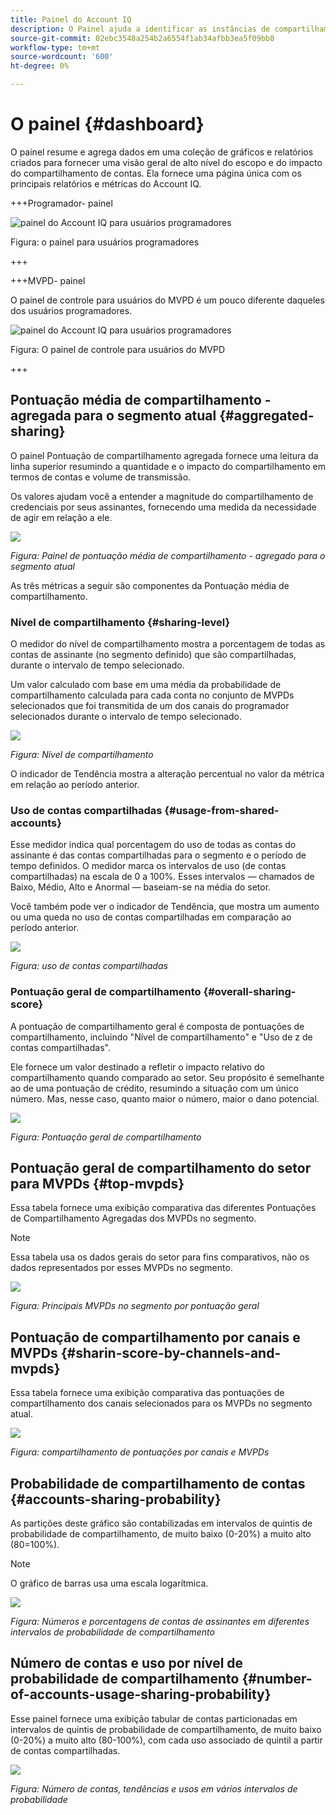 ```yaml
---
title: Painel do Account IQ
description: O Painel ajuda a identificar as instâncias de compartilhamento de senha analisando uma grande variedade de dados do assinante.
source-git-commit: 02ebc3548a254b2a6554f1ab34afbb3ea5f09bb8
workflow-type: tm+mt
source-wordcount: '600'
ht-degree: 0%

---
```


# O painel {#dashboard}

O painel resume e agrega dados em uma coleção de gráficos e relatórios criados para fornecer uma visão geral de alto nível do escopo e do impacto do compartilhamento de contas. Ela fornece uma página única com os principais relatórios e métricas do Account IQ.


+++Programador- painel

![painel do Account IQ para usuários programadores](assets/dashboard-programr.png)


Figura: o painel para usuários programadores

+++

+++MVPD- painel

O painel de controle para usuários do MVPD é um pouco diferente daqueles dos usuários programadores.

![painel do Account IQ para usuários programadores](assets/dashboard-mvpd.png)

Figura: O painel de controle para usuários do MVPD

+++

## Pontuação média de compartilhamento - agregada para o segmento atual {#aggregated-sharing}

O painel Pontuação de compartilhamento agregada fornece uma leitura da linha superior resumindo a quantidade e o impacto do compartilhamento em termos de contas e volume de transmissão.

Os valores ajudam você a entender a magnitude do compartilhamento de credenciais por seus assinantes, fornecendo uma medida da necessidade de agir em relação a ele.

![](assets/aggregate-sharing-score.png)


*Figura: Painel de pontuação média de compartilhamento - agregado para o segmento atual*

As três métricas a seguir são componentes da Pontuação média de compartilhamento.

### Nível de compartilhamento {#sharing-level}

O medidor do nível de compartilhamento mostra a porcentagem de todas as contas de assinante (no segmento definido) que são compartilhadas, durante o intervalo de tempo selecionado.

Um valor calculado com base em uma média da probabilidade de compartilhamento calculada para cada conta no conjunto de MVPDs selecionados que foi transmitida de um dos canais do programador selecionados durante o intervalo de tempo selecionado.

![](assets/sharing-level.png)


*Figura: Nível de compartilhamento*

O indicador de Tendência mostra a alteração percentual no valor da métrica em relação ao período anterior.

### Uso de contas compartilhadas {#usage-from-shared-accounts}

Esse medidor indica qual porcentagem do uso de todas as contas do assinante é das contas compartilhadas para o segmento e o período de tempo definidos. O medidor marca os intervalos de uso (de contas compartilhadas) na escala de 0 a 100%. Esses intervalos — chamados de Baixo, Médio, Alto e Anormal — baseiam-se na média do setor.

Você também pode ver o indicador de Tendência, que mostra um aumento ou uma queda no uso de contas compartilhadas em comparação ao período anterior.

![](assets/usage-4mshared-accounts.png)


*Figura: uso de contas compartilhadas*

### Pontuação geral de compartilhamento {#overall-sharing-score}

A pontuação de compartilhamento geral é composta de pontuações de compartilhamento, incluindo &quot;Nível de compartilhamento&quot; e &quot;Uso de z de contas compartilhadas&quot;.

Ele fornece um valor destinado a refletir o impacto relativo do compartilhamento quando comparado ao setor. Seu propósito é semelhante ao de uma pontuação de crédito, resumindo a situação com um único número. Mas, nesse caso, quanto maior o número, maior o dano potencial.

![](assets/overall-sharing-score.png)


*Figura: Pontuação geral de compartilhamento*

<!--### MVPDs in segment {#mvpd-in-segment}

It is a table of risk indices and accounts totals for the top MVPDs ranked by overall usage or account sharing.

![](assets/mvpds-in-segment.png)-->

## Pontuação geral de compartilhamento do setor para MVPDs {#top-mvpds}

Essa tabela fornece uma exibição comparativa das diferentes Pontuações de Compartilhamento Agregadas dos MVPDs no segmento.

>[!NOTE]
>
>Essa tabela usa os dados gerais do setor para fins comparativos, não os dados representados por esses MVPDs no segmento.

![](assets/top-mvpds.png)


*Figura: Principais MVPDs no segmento por pontuação geral*

## Pontuação de compartilhamento por canais e MVPDs {#sharin-score-by-channels-and-mvpds}

Essa tabela fornece uma exibição comparativa das pontuações de compartilhamento dos canais selecionados para os MVPDs no segmento atual.

![](assets/sharing-scores-by-channels-mvpds.png)


*Figura: compartilhamento de pontuações por canais e MVPDs*

## Probabilidade de compartilhamento de contas {#accounts-sharing-probability}

As partições deste gráfico são contabilizadas em intervalos de quintis de probabilidade de compartilhamento, de muito baixo (0-20%) a muito alto (80=100%).

>[!NOTE]
>
>O gráfico de barras usa uma escala logarítmica.


![](assets/dashboard-ac-sharing-prob.png)


*Figura: Números e porcentagens de contas de assinantes em diferentes intervalos de probabilidade de compartilhamento*

## Número de contas e uso por nível de probabilidade de compartilhamento {#number-of-accounts-usage-sharing-probability}

Esse painel fornece uma exibição tabular de contas particionadas em intervalos de quintis de probabilidade de compartilhamento, de muito baixo (0-20%) a muito alto (80-100%), com cada uso associado de quintil a partir de contas compartilhadas.

![](assets/no-acc-usage-prob-level.png)


*Figura: Número de contas, tendências e usos em vários intervalos de probabilidade*

<!--
+++Dashboard for programmers

![dashboard of account IQ](assets/dashboard-capture.png)


*Figure: The dashboard*

>>>>>>> 7ab48cf61552febab21a5d5c05586e0aefe8ce17
## Average sharing score - aggregated for the current segment {#aggregated-sharing}

The Aggregated Sharing Score panel provides a top line readout summarizing the quantity and impact of sharing in terms of accounts and streaming volume.

The values help you understand the magnitude of credential sharing by your subscribers, hence providing a measure of the need to act upon it.

![](assets/aggregate-sharing-score.png)


*Figure: Average sharing score panel - aggregated for the current segment*

The following three metrics are components of the Average Sharing Score.

### Sharing level {#sharing-level}

The sharing level gauge shows the percentage of all your subscriber accounts (in the defined segment) that are shared, during the selected time frame.  

A value calculated based on an average of the sharing probability computed for every account for the selected MVPD(s) that has streamed from a one of the selected programmer channels during the selected time frame.

![](assets/sharing-level.png)


*Figure: Sharing level*

The Trend indicator shows the percentage change in the value of the metric in from the previous time frame.

### Usage from shared accounts {#usage-from-shared-accounts}

This gauge indicates what percent of the usage of all the subscriber accounts is from the shared accounts for the defined segment and time period. The gauge marks the ranges of usage (from shared accounts) on the scale of 0 to 100%. These ranges (named Low, Medium, High, and Abnormal) are based on the industry average.

You can also see the Trend indicator, which depicts a rise or fall in the usage from shared accounts as compared to the previous time frame.

![](assets/usage-4mshared-accounts.png)


*Figure: Usage from shared accounts*

### Overall sharing score {#overall-sharing-score}

Overall sharing score is composite of sharing scores including "Sharing level" and "Usage from shared accounts".

It provides a value meant to reflect the relative impact of sharing when compared to the industry. Its purpose is similar to that of a credit score, summarizing the situation with a single number. But in this case, the higher the number the greater the potential harm.

![](assets/overall-sharing-score.png)


*Figure: Overall sharing score*

## Industrywide overall sharing scores {#mvpd-in-segment}

+++Programmer- MVPDs in segment

This table provides a comparative view of the different Aggregated Sharing Scores for the MVPDs in the segment.

![](assets/mvpds-in-segment.png)


*Figure: Panel showing top MVPDs in a segment*


>[!NOTE]
>
>This table uses overall industry data for comparative purposes, not the data represented by those MVPDs in the segment.

+++

+++MVPD- Programmers in segment

This table provides a comparative view of the different Aggregated Sharing Scores for the programmers in the segment.

![](assets/programmers-in-segment.png)


*Figure: Panel showing top programmers in a segment*

+++


## Sharing score by channels and MVPDs {#sharin-score-by-channels-and-mvpds}

+++Programmer- MVPDs in segment

This table provides a comparative view of sharing scores of the selected channels for the MVPDs in the current segment.

![](assets/sharing-scores-by-channels-mvpds.png)


*Figure: Sharing scores by channels and MVPDs*

>[!NOTE]
>
>**Sharing score by channels and MVPDs** panel is available only for programmer login.

+++

## Accounts sharing probability distribution{#accounts-sharing-probab-dist}

This panel partitions accounts into ranges of sharing probability quintiles from very low (0-20%) to very high (80-100%).

Pie chart shows the proportions (in term of percentages) of user accounts in various sharing probability ranges. Whereas, column chart shows the absolute numbers of accounts in different probability ranges.

>[!NOTE]
>
>The column chart uses a logarithmic scale.


![](assets/dashboard-ac-sharing-prob.png)


*Figure: Percentages and number of subscriber accounts in different sharing probability ranges*

### Accounts over threshold in current segment {#acc-over-threshold-in-segment}

You can select a level of sharing probability, out of the following to view number and percentage of accounts above it:

* Over very low (0%-20%) probability

* Over low (20%-40%) probability

* Over moderate (40%-60%) probability

* Over high (60%-80%) probability

## Number of accounts and usage by sharing probability level {#number-of-accounts-usage-sharing-probability}

This panel provides tabular view of  accounts partitioned into ranges of sharing probability quintiles from very low (0-20%) to very high (80-100%) with each quintile's associated usage from shared accounts.

![](assets/no-acc-usage-prob-level.png)

*Figure: Number of accounts, trends, and usages falling in various probability ranges*

-->